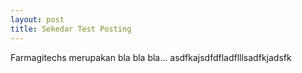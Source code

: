 ```yaml
---
layout: post
title: Sekedar Test Posting
---
```


Farmagitechs merupakan bla bla bla... asdfkajsdfdfladflllsadfkjadsfk 